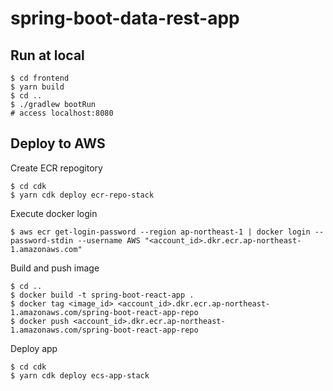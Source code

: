# spring-boot-data-rest-app

## Run at local

```
$ cd frontend
$ yarn build
$ cd ..
$ ./gradlew bootRun
# access localhost:8080
```

## Deploy to AWS

Create ECR repogitory
```
$ cd cdk
$ yarn cdk deploy ecr-repo-stack
```

Execute docker login
```
$ aws ecr get-login-password --region ap-northeast-1 | docker login --password-stdin --username AWS "<account_id>.dkr.ecr.ap-northeast-1.amazonaws.com"
```

Build and push image
```
$ cd ..
$ docker build -t spring-boot-react-app .
$ docker tag <image_id> <account_id>.dkr.ecr.ap-northeast-1.amazonaws.com/spring-boot-react-app-repo
$ docker push <account_id>.dkr.ecr.ap-northeast-1.amazonaws.com/spring-boot-react-app-repo
```

Deploy app
```
$ cd cdk
$ yarn cdk deploy ecs-app-stack
```
